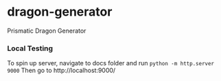 # dragon-generator
Prismatic Dragon Generator

### Local Testing
To spin up server, navigate to docs folder and run `python -m http.server 9000`
Then go to http://localhost:9000/